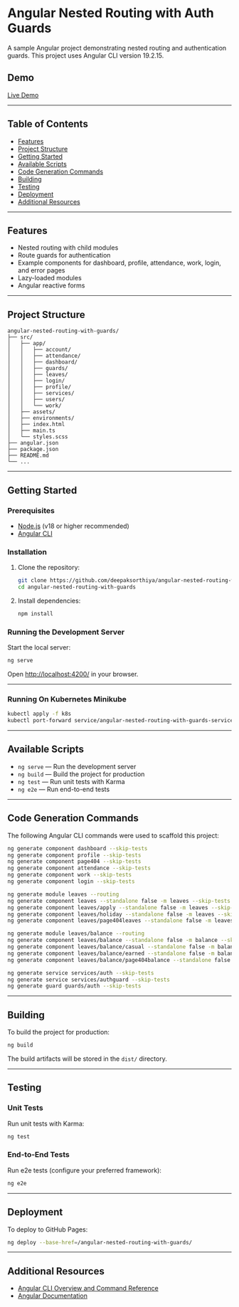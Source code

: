 # Angular Nested Routing with Auth Guards

A sample Angular project demonstrating nested routing and authentication guards. This project uses Angular CLI version 19.2.15.

## Demo

[Live Demo](https://deepaksorthiya.github.io/angular-nested-routing-with-guards/)

---

## Table of Contents

- [Features](#features)
- [Project Structure](#project-structure)
- [Getting Started](#getting-started)
- [Available Scripts](#available-scripts)
- [Code Generation Commands](#code-generation-commands)
- [Building](#building)
- [Testing](#testing)
- [Deployment](#deployment)
- [Additional Resources](#additional-resources)

---

## Features

- Nested routing with child modules
- Route guards for authentication
- Example components for dashboard, profile, attendance, work, login, and error pages
- Lazy-loaded modules
- Angular reactive forms

---

## Project Structure

```
angular-nested-routing-with-guards/
├── src/
│   ├── app/
│   │   ├── account/
│   │   ├── attendance/
│   │   ├── dashboard/
│   │   ├── guards/
│   │   ├── leaves/
│   │   ├── login/
│   │   ├── profile/
│   │   ├── services/
│   │   ├── users/
│   │   └── work/
│   ├── assets/
│   ├── environments/
│   ├── index.html
│   ├── main.ts
│   └── styles.scss
├── angular.json
├── package.json
├── README.md
└── ...
```

---

## Getting Started

### Prerequisites

- [Node.js](https://nodejs.org/) (v18 or higher recommended)
- [Angular CLI](https://angular.dev/tools/cli)

### Installation

1. Clone the repository:

   ```sh
   git clone https://github.com/deepaksorthiya/angular-nested-routing-with-guards.git
   cd angular-nested-routing-with-guards
   ```

2. Install dependencies:
   ```sh
   npm install
   ```

### Running the Development Server

Start the local server:

```sh
ng serve
```

Open [http://localhost:4200/](http://localhost:4200/) in your browser.

---

### Running On Kubernetes Minikube

```sh
kubectl apply -f k8s
kubectl port-forward service/angular-nested-routing-with-guards-service 30001:8080
```

---

## Available Scripts

- `ng serve` — Run the development server
- `ng build` — Build the project for production
- `ng test` — Run unit tests with Karma
- `ng e2e` — Run end-to-end tests

---

## Code Generation Commands

The following Angular CLI commands were used to scaffold this project:

```sh
ng generate component dashboard --skip-tests
ng generate component profile --skip-tests
ng generate component page404 --skip-tests
ng generate component attendance --skip-tests
ng generate component work --skip-tests
ng generate component login --skip-tests

ng generate module leaves --routing
ng generate component leaves --standalone false -m leaves --skip-tests
ng generate component leaves/apply --standalone false -m leaves --skip-tests
ng generate component leaves/holiday --standalone false -m leaves --skip-tests
ng generate component leaves/page404leaves --standalone false -m leaves --skip-tests

ng generate module leaves/balance --routing
ng generate component leaves/balance --standalone false -m balance --skip-tests
ng generate component leaves/balance/casual --standalone false -m balance --skip-tests
ng generate component leaves/balance/earned --standalone false -m balance --skip-tests
ng generate component leaves/balance/page404balance --standalone false -m balance --skip-tests

ng generate service services/auth --skip-tests
ng generate service services/authguard --skip-tests
ng generate guard guards/auth --skip-tests
```

---

## Building

To build the project for production:

```sh
ng build
```

The build artifacts will be stored in the `dist/` directory.

---

## Testing

### Unit Tests

Run unit tests with Karma:

```sh
ng test
```

### End-to-End Tests

Run e2e tests (configure your preferred framework):

```sh
ng e2e
```

---

## Deployment

To deploy to GitHub Pages:

```sh
ng deploy --base-href=/angular-nested-routing-with-guards/
```

---

## Additional Resources

- [Angular CLI Overview and Command Reference](https://angular.dev/tools/cli)
- [Angular Documentation](https://angular.dev/)
